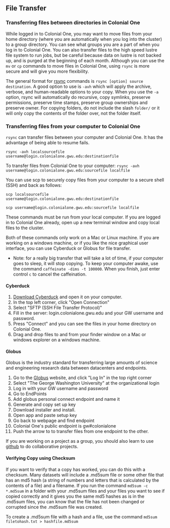 ## File Transfer
### Transferring files between directories in Colonial One
While logged in to Colonial One, you may want to move files from your home directory (where you are automatically when you log into the cluster) to a group directory. You can see what groups you are a part of when you log in to Colonial One. You can also transfer files to the high speed lustre file system to run jobs, but be careful because data on lustre is not backed up, and is purged at the beginning of each month. Although you can use the `mv` or `cp` commands to move files in Colonial One, using `rsync` is more secure and will give you more flexibility.

The general format for [rsync](https://www.linux.com/learn/get-know-rsync) commands is `rsync [option] source destination`. A good option to use is `-avh` which will apply the archive, verbose, and human-readable options to your copy. When you use the `-a` option, rsync will automatically do recursive, copy symlinks, preserve permissions, preserve time stamps, preserve group ownerships and preserve owner. For copying folders, do not include the slash `folder/` or it will only copy the contents of the folder over, not the folder itself. 

### Transferring files from your computer to Colonial One
`rsync` can transfer files between your computer and Colonial One. It has the advantage of being able to resume fails. 

`rsync -avh localsourcefile  username@login.colonialone.gwu.edu:destinationfile`

To transfer files from Colonial One to your computer:
`rsync -avh username@login.colonialone.gwu.edu:sourcefile localfile`

You can use scp to securely copy files from your computer to a secure shell (SSH) and back as follows:

`scp localsourcefile  username@login.colonialone.gwu.edu:destinationfile`

`scp username@login.colonialone.gwu.edu:sourcefile localfile`

These commands must be run from your local computer. If you are logged in to Colonial One already, open up a new terminal window and copy local files to the cluster.

Both of these commands only work on a Mac or Linux machine. If you are working on a windows machine, or if you like the nice graphical user interface, you can use Cyberduck or Globus for file transfer. 

+ Note: for a really big transfer that will take a lot of time, if your computer goes to sleep, it will stop copying. To keep your computer awake, use the command `caffeinate -dims -t 100000`. When you finish, just enter control `c` to cancel the caffeination.

#### Cyberduck
1. [Download Cyberduck](https://cyberduck.io/) and open it on your computer.
2. In the top left corner, click "Open Connection"
4. Select "SFTP (SSH File Transfer Protocol)"
4. Fill in the server: login.colonialone.gwu.edu and your GW username and password.
5. Press "Connect" and you can see the files in your home directory on Colonial One.
6. Drag and drop files to and from your finder window on a Mac or windows explorer on a windows machine. 

#### Globus
Globus is the industry standard for transferring large amounts of science
and engineering research data between datacenters and endpoints.

1. Go to the [Globus](https://www.globus.org/) website, and click "Log In" in the top right corner
2. Select "The George Washington University" at the organizational login
3. Log in with your GW username and password
1. Go to EndPoints
2. Add globus personal connect endpoint and name it
3. Generate and copy set up key
4. Download installer and install.
5. Open app and paste setup key
6. Go back to webpage and find endpoint
7. Colonial One's public endpoint is gw#colonialone
8. Push the arrow to to transfer files from one endpoint to the other.

If you are working on a project as a group, you should also learn to use [github](github.md) to do collaborative projects.

#### Verifying Copy using Checksum
If you want to verify that a copy has worked, you can do this with a checksum. Many datasets will include a .md5sum file or some other file that has an md5 hash (a string of numbers and letters that is calculated by the contents of a file) and a filename. If you run the command `md5sum -c *.md5sum` in a folder with your .md5sum files and your files you want to see if copied correctly and it gives you the same md5 hashes as is in the .md5sum files, you can know that the file has not been changed or corrupted since the .md5sum file was created. 

To create a .md5sum file with a hash and a file, use the command `md5sum filetohash.txt > hashfile.md5sum`	

